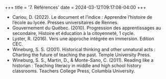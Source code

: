 +++
title = '7. Références'
date = 2024-03-12T09:17:08-04:00
+++

- Cariou, D. (2022). Le document et l’indice : Apprendre l’histoire de l’école au lycée. Presses universitaires de Rennes.
- Gouvernement du Québec. (2010). Progression des apprentissages au secondaire, Histoire et éducation à la citoyenneté, 1 cycle.
- Lyster, R. (2016). Vers une approche intégrée en immersion. Edition CEC.
- Wineburg, S. S. (2001). Historical thinking and other unnatural acts : Charting the future of teaching the past. Temple University Press.
- Wineburg, S. S., Martin, D., & Monte-Sano, C. (2011). Reading like a historian : Teaching literacy in middle and high school history classrooms. Teachers College Press, Columbia University.

